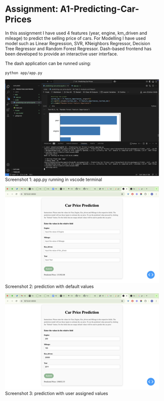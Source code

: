 # Assignment: A1-Predicting-Car-Prices

In this assignment I have used 4 features (year, engine, km_driven and mileage) to predict the selling price of cars. For Modelling I have used model such as Linear Regression, SVR, KNeighbors Regressor, Decision Tree Regressor and Random Forest Regressor. Dash-based frontend has been developed to provide an interactive user interface.

The dash application can be runned using:
```
python app/app.py
```


![app.py running in vscode](screenshot/ss1.png)
Screenshot 1: app.py running in vscode terminal


![app.py running in vscode](screenshot/ss2.png)
Screenshot 2: prediction with default values


![app.py running in vscode](screenshot/ss3.png)
Screenshot 3: prediction with user assigned values